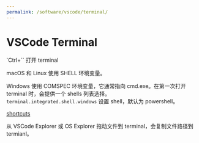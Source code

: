 ```yaml
---
permalink: /software/vscode/terminal/
---
```


# VSCode Terminal

`Ctrl+\`` 打开 terminal

macOS 和 Linux 使用 SHELL 环境变量。

Windows 使用 COMSPEC 环境变量，它通常指向 cmd.exe。在第一次打开 terminal 时，会提供一个 shells 列表选择。`terminal.integrated.shell.windows` 设置 shell，默认为 powershell。

[shortcuts](https://code.visualstudio.com/docs/editor/integrated-terminal#_key-bindings)

从 VSCode Explorer 或 OS Explorer 拖动文件到 terminal，会复制文件路径到 termianl。
